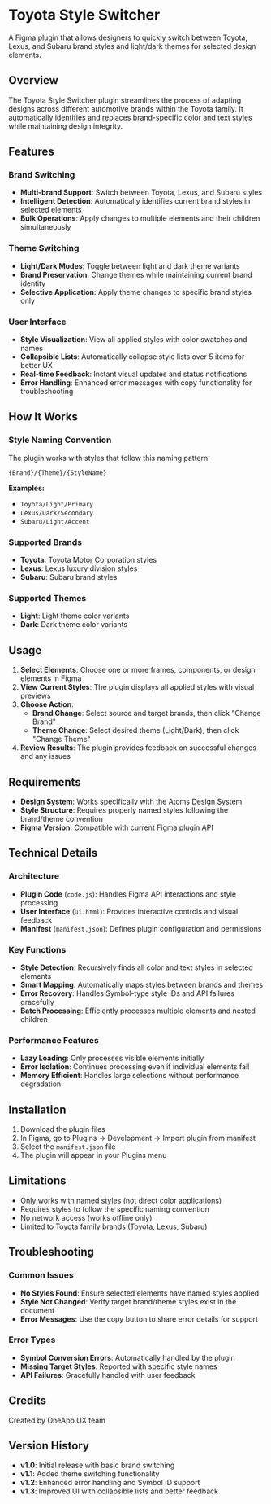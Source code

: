 # Toyota Style Switcher

A Figma plugin that allows designers to quickly switch between Toyota, Lexus, and Subaru brand styles and light/dark themes for selected design elements.

## Overview

The Toyota Style Switcher plugin streamlines the process of adapting designs across different automotive brands within the Toyota family. It automatically identifies and replaces brand-specific color and text styles while maintaining design integrity.

## Features

### Brand Switching
- **Multi-brand Support**: Switch between Toyota, Lexus, and Subaru styles
- **Intelligent Detection**: Automatically identifies current brand styles in selected elements
- **Bulk Operations**: Apply changes to multiple elements and their children simultaneously

### Theme Switching
- **Light/Dark Modes**: Toggle between light and dark theme variants
- **Brand Preservation**: Change themes while maintaining current brand identity
- **Selective Application**: Apply theme changes to specific brand styles only

### User Interface
- **Style Visualization**: View all applied styles with color swatches and names
- **Collapsible Lists**: Automatically collapse style lists over 5 items for better UX
- **Real-time Feedback**: Instant visual updates and status notifications
- **Error Handling**: Enhanced error messages with copy functionality for troubleshooting

## How It Works

### Style Naming Convention
The plugin works with styles that follow this naming pattern:
```
{Brand}/{Theme}/{StyleName}
```

**Examples:**
- `Toyota/Light/Primary`
- `Lexus/Dark/Secondary`
- `Subaru/Light/Accent`

### Supported Brands
- **Toyota**: Toyota Motor Corporation styles
- **Lexus**: Lexus luxury division styles  
- **Subaru**: Subaru brand styles

### Supported Themes
- **Light**: Light theme color variants
- **Dark**: Dark theme color variants

## Usage

1. **Select Elements**: Choose one or more frames, components, or design elements in Figma
2. **View Current Styles**: The plugin displays all applied styles with visual previews
3. **Choose Action**:
   - **Brand Change**: Select source and target brands, then click "Change Brand"
   - **Theme Change**: Select desired theme (Light/Dark), then click "Change Theme"
4. **Review Results**: The plugin provides feedback on successful changes and any issues

## Requirements

- **Design System**: Works specifically with the Atoms Design System
- **Style Structure**: Requires properly named styles following the brand/theme convention
- **Figma Version**: Compatible with current Figma plugin API

## Technical Details

### Architecture
- **Plugin Code** (`code.js`): Handles Figma API interactions and style processing
- **User Interface** (`ui.html`): Provides interactive controls and visual feedback
- **Manifest** (`manifest.json`): Defines plugin configuration and permissions

### Key Functions
- **Style Detection**: Recursively finds all color and text styles in selected elements
- **Smart Mapping**: Automatically maps styles between brands and themes
- **Error Recovery**: Handles Symbol-type style IDs and API failures gracefully
- **Batch Processing**: Efficiently processes multiple elements and nested children

### Performance Features
- **Lazy Loading**: Only processes visible elements initially
- **Error Isolation**: Continues processing even if individual elements fail
- **Memory Efficient**: Handles large selections without performance degradation

## Installation

1. Download the plugin files
2. In Figma, go to Plugins → Development → Import plugin from manifest
3. Select the `manifest.json` file
4. The plugin will appear in your Plugins menu

## Limitations

- Only works with named styles (not direct color applications)
- Requires styles to follow the specific naming convention
- No network access (works offline only)
- Limited to Toyota family brands (Toyota, Lexus, Subaru)

## Troubleshooting

### Common Issues
- **No Styles Found**: Ensure selected elements have named styles applied
- **Style Not Changed**: Verify target brand/theme styles exist in the document
- **Error Messages**: Use the copy button to share error details for support

### Error Types
- **Symbol Conversion Errors**: Automatically handled by the plugin
- **Missing Target Styles**: Reported with specific style names
- **API Failures**: Gracefully handled with user feedback

## Credits

Created by OneApp UX team

## Version History

- **v1.0**: Initial release with basic brand switching
- **v1.1**: Added theme switching functionality
- **v1.2**: Enhanced error handling and Symbol ID support
- **v1.3**: Improved UI with collapsible lists and better feedback